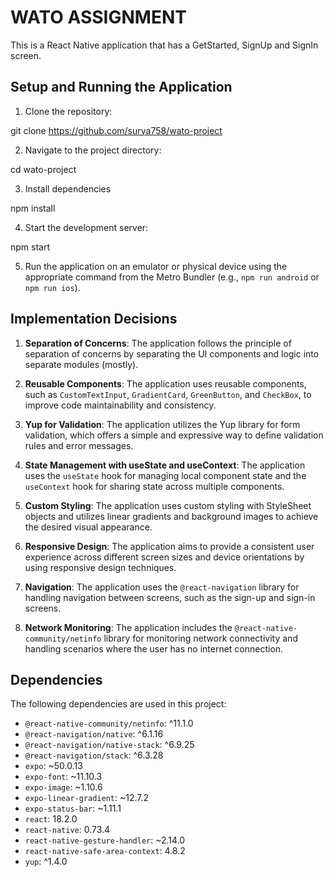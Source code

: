 # WATO ASSIGNMENT

This is a React Native application that has a GetStarted, SignUp and SignIn screen.

## Setup and Running the Application

1. Clone the repository:

git clone https://github.com/surya758/wato-project

2. Navigate to the project directory:

cd wato-project

3. Install dependencies

npm install

4. Start the development server:

npm start

5. Run the application on an emulator or physical device using the appropriate command from the Metro Bundler (e.g., `npm run android` or `npm run ios`).

## Implementation Decisions

1. **Separation of Concerns**: The application follows the principle of separation of concerns by separating the UI components and logic into separate modules (mostly).

2. **Reusable Components**: The application uses reusable components, such as `CustomTextInput`, `GradientCard`, `GreenButton`, and `CheckBox`, to improve code maintainability and consistency.

3. **Yup for Validation**: The application utilizes the Yup library for form validation, which offers a simple and expressive way to define validation rules and error messages.

4. **State Management with useState and useContext**: The application uses the `useState` hook for managing local component state and the `useContext` hook for sharing state across multiple components.

5. **Custom Styling**: The application uses custom styling with StyleSheet objects and utilizes linear gradients and background images to achieve the desired visual appearance.

6. **Responsive Design**: The application aims to provide a consistent user experience across different screen sizes and device orientations by using responsive design techniques.

7. **Navigation**: The application uses the `@react-navigation` library for handling navigation between screens, such as the sign-up and sign-in screens.

8. **Network Monitoring**: The application includes the `@react-native-community/netinfo` library for monitoring network connectivity and handling scenarios where the user has no internet connection.

## Dependencies

The following dependencies are used in this project:

- `@react-native-community/netinfo`: ^11.1.0
- `@react-navigation/native`: ^6.1.16
- `@react-navigation/native-stack`: ^6.9.25
- `@react-navigation/stack`: ^6.3.28
- `expo`: ~50.0.13
- `expo-font`: ~11.10.3
- `expo-image`: ~1.10.6
- `expo-linear-gradient`: ~12.7.2
- `expo-status-bar`: ~1.11.1
- `react`: 18.2.0
- `react-native`: 0.73.4
- `react-native-gesture-handler`: ~2.14.0
- `react-native-safe-area-context`: 4.8.2
- `yup`: ^1.4.0
